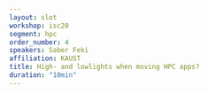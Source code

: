 ```yaml
---
layout: slot
workshop: isc20
segment: hpc
order_number: 4
speakers: Saber Feki
affiliation: KAUST
title: High- and lowlights when moving HPC apps?
duration: "10min"
---
```

